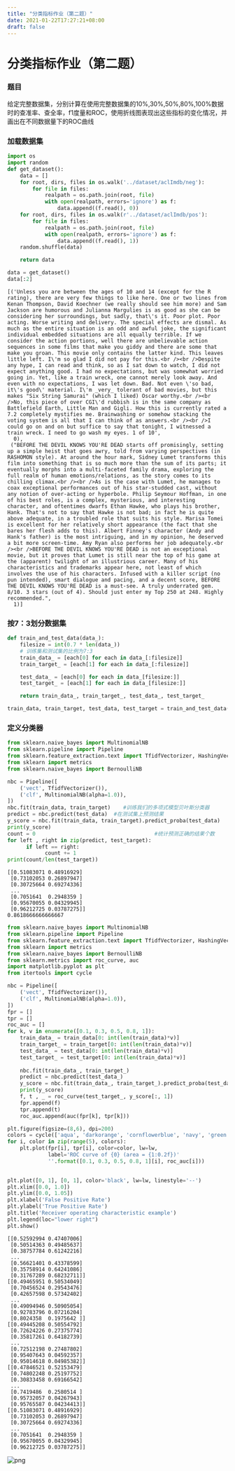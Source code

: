 ```yaml
---
title: "分类指标作业（第二题）"
date: 2021-01-22T17:27:21+08:00
draft: false
---
```

# 分类指标作业（第二题）

### 题目
给定完整数据集，分别计算在使用完整数据集的10%,30%,50%,80%,100%数据时的查准率、查全率，f1度量和ROC，使用折线图表现出这些指标的变化情况，并画出在不同数据量下的ROC曲线

### 加载数据集


```python
import os
import random
def get_dataset():
    data = []
    for root, dirs, files in os.walk('../dataset/aclImdb/neg'):
        for file in files:
            realpath = os.path.join(root, file)
            with open(realpath, errors='ignore') as f:
                data.append((f.read(), 0))
    for root, dirs, files in os.walk(r'../dataset/aclImdb/pos'):
        for file in files:
            realpath = os.path.join(root, file)
            with open(realpath, errors='ignore') as f:
                data.append((f.read(), 1))
    random.shuffle(data)

    return data
```


```python
data = get_dataset()
data[:2]
```




    [('Unless you are between the ages of 10 and 14 (except for the R rating), there are very few things to like here. One or two lines from Kenan Thompson, David Koechner (we really should see him more) and Sam Jackson are humorous and Julianna Margulies is as good as she can be considering her surroundings, but sadly, that\'s it. Poor plot. Poor acting. Worse writing and delivery. The special effects are dismal. As much as the entire situation is an odd and awful joke, the significant individual embedded situations are all equally terrible. If we consider the action portions, well there are unbelievable action sequences in some films that make you giddy and there are some that make you groan. This movie only contains the latter kind. This leaves little left. I\'m so glad I did not pay for this.<br /><br />Despite any hype, I can read and think, so as I sat down to watch, I did not expect anything good. I had no expectations, but was somewhat worried going in. Yet, like a train wreck, one cannot merely look away. And even with no expectations, I was let down. Bad. Not even \'so bad, it\'s good\' material. I\'m _very_ tolerant of bad movies, but this makes "Six String Samurai" (which I liked) Oscar worthy.<br /><br />No, this piece of over CGI\'d rubbish is in the same company as Battlefield Earth, Little Man and Gigli. How this is currently rated a 7.2 completely mystifies me. Brainwashing or somehow stacking the voting system is all that I can think of as answers.<br /><br />I could go on and on but suffice to say that tonight, I witnessed a train wreck. I need to go wash my eyes. 1 of 10',
      0),
     ("BEFORE THE DEVIL KNOWS YOU'RE DEAD starts off promisingly, setting up a simple heist that goes awry, told from varying perspectives (in RASHOMON style). At around the hour mark, Sidney Lumet transforms this film into something that is so much more than the sum of its parts; it eventually morphs into a multi-faceted family drama, exploring the full realm of human emotions/relations, as the story comes to its chilling climax.<br /><br />As is the case with Lumet, he manages to coax exceptional performances out of his star-studded cast, without any notion of over-acting or hyperbole. Philip Seymour Hoffman, in one of his best roles, is a complex, mysterious, and interesting character, and oftentimes dwarfs Ethan Hawke, who plays his brother, Hank. That's not to say that Hawke is not bad; in fact he is quite above adequate, in a troubled role that suits his style. Marisa Tomei is excellent for her relatively short appearance (the fact that she bares her flesh adds to this). Albert Finney's character (Andy and Hank's father) is the most intriguing, and in my opinion, he deserved a bit more screen-time. Amy Ryan also performs her job adequately.<br /><br />BEFORE THE DEVIL KNOWS YOU'RE DEAD is not an exceptional movie, but it proves that Lumet is still near the top of his game at the (apparent) twilight of an illustrious career. Many of his characteristics and trademarks appear here, not least of which involves the use of his characters. Infused with a killer script (no pun intended), smart dialogue and pacing, and a decent score, BEFORE THE DEVIL KNOWS YOU'RE DEAD is a must-see. A truly underrated gem. 8/10. 3 stars (out of 4). Should just enter my Top 250 at 248. Highly recommended.",
      1)]



### 按7：3划分数据集


```python
def train_and_test_data(data_):
    filesize = int(0.7 * len(data_))
    # 训练集和测试集的比例为7:3
    train_data_ = [each[0] for each in data_[:filesize]]
    train_target_ = [each[1] for each in data_[:filesize]]

    test_data_ = [each[0] for each in data_[filesize:]]
    test_target_ = [each[1] for each in data_[filesize:]]

    return train_data_, train_target_, test_data_, test_target_
```


```python
train_data, train_target, test_data, test_target = train_and_test_data(data)
```

### 定义分类器


```python
from sklearn.naive_bayes import MultinomialNB
from sklearn.pipeline import Pipeline
from sklearn.feature_extraction.text import TfidfVectorizer, HashingVectorizer, CountVectorizer
from sklearn import metrics
from sklearn.naive_bayes import BernoulliNB

nbc = Pipeline([
    ('vect', TfidfVectorizer()),
    ('clf', MultinomialNB(alpha=1.0)),
])
nbc.fit(train_data, train_target)    #训练我们的多项式模型贝叶斯分类器
predict = nbc.predict(test_data)  #在测试集上预测结果
y_score = nbc.fit(train_data, train_target).predict_proba(test_data)
print(y_score)
count = 0                                      #统计预测正确的结果个数
for left , right in zip(predict, test_target):
      if left == right:
            count += 1
print(count/len(test_target))
```

    [[0.51083071 0.48916929]
     [0.73102053 0.26897947]
     [0.30725664 0.69274336]
     ...
     [0.7051641  0.2948359 ]
     [0.95670055 0.04329945]
     [0.96212725 0.03787275]]
    0.8618666666666667



```python
from sklearn.naive_bayes import MultinomialNB
from sklearn.pipeline import Pipeline
from sklearn.feature_extraction.text import TfidfVectorizer, HashingVectorizer, CountVectorizer
from sklearn import metrics
from sklearn.naive_bayes import BernoulliNB
from sklearn.metrics import roc_curve, auc
import matplotlib.pyplot as plt
from itertools import cycle

nbc = Pipeline([
    ('vect', TfidfVectorizer()),
    ('clf', MultinomialNB(alpha=1.0)),
])
fpr = []
tpr = []
roc_auc = []
for k, v in enumerate([0.1, 0.3, 0.5, 0.8, 1]):
    train_data_ = train_data[0: int(len(train_data)*v)]
    train_target_ = train_target[0: int(len(train_data)*v)]
    test_data_ = test_data[0: int(len(train_data)*v)]
    test_target_ = test_target[0: int(len(train_data)*v)]
    
    nbc.fit(train_data_, train_target_)
    predict = nbc.predict(test_data_)
    y_score = nbc.fit(train_data_, train_target_).predict_proba(test_data_)
    print(y_score)
    f, t , _ = roc_curve(test_target_, y_score[:, 1])
    fpr.append(f)
    tpr.append(t)
    roc_auc.append(auc(fpr[k], tpr[k]))

plt.figure(figsize=(8,6), dpi=200)
colors = cycle(['aqua', 'darkorange', 'cornflowerblue', 'navy', 'green'])
for i, color in zip(range(5), colors):
    plt.plot(fpr[i], tpr[i], color=color, lw=lw,
             label='ROC curve of {0} (area = {1:0.2f})'
             ''.format([0.1, 0.3, 0.5, 0.8, 1][i], roc_auc[i]))
    

plt.plot([0, 1], [0, 1], color='black', lw=lw, linestyle='--')
plt.xlim([0.0, 1.0])
plt.ylim([0.0, 1.05])
plt.xlabel('False Positive Rate')
plt.ylabel('True Positive Rate')
plt.title('Receiver operating characteristic example')
plt.legend(loc="lower right")
plt.show()

```

    [[0.52592994 0.47407006]
     [0.50514363 0.49485637]
     [0.38757784 0.61242216]
     ...
     [0.56621401 0.43378599]
     [0.35758914 0.64241086]
     [0.31767289 0.68232711]]
    [[0.49465951 0.50534049]
     [0.70456524 0.29543476]
     [0.42657598 0.57342402]
     ...
     [0.49094946 0.50905054]
     [0.92783796 0.07216204]
     [0.8024358  0.1975642 ]]
    [[0.49445208 0.50554792]
     [0.72624226 0.27375774]
     [0.35817261 0.64182739]
     ...
     [0.72512198 0.27487802]
     [0.95407643 0.04592357]
     [0.95014618 0.04985382]]
    [[0.47846521 0.52153479]
     [0.74802248 0.25197752]
     [0.30833458 0.69166542]
     ...
     [0.7419486  0.2580514 ]
     [0.95732057 0.04267943]
     [0.95765587 0.04234413]]
    [[0.51083071 0.48916929]
     [0.73102053 0.26897947]
     [0.30725664 0.69274336]
     ...
     [0.7051641  0.2948359 ]
     [0.95670055 0.04329945]
     [0.96212725 0.03787275]]



    
![png](%E5%88%86%E7%B1%BB%E6%8C%87%E6%A0%87%E4%BD%9C%E4%B8%9A%EF%BC%88%E7%AC%AC%E4%BA%8C%E9%A2%98%EF%BC%89_files/%E5%88%86%E7%B1%BB%E6%8C%87%E6%A0%87%E4%BD%9C%E4%B8%9A%EF%BC%88%E7%AC%AC%E4%BA%8C%E9%A2%98%EF%BC%89_10_1.png)
    

